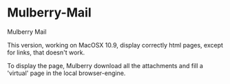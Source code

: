 # Mulberry-Mail
Mulberry Mail 


This version, working on MacOSX 10.9, display correctly html pages, except for links, that doesn't work.

To display the page, Mulberry download all the attachments and fill a 'virtual' page in the local browser-engine.

